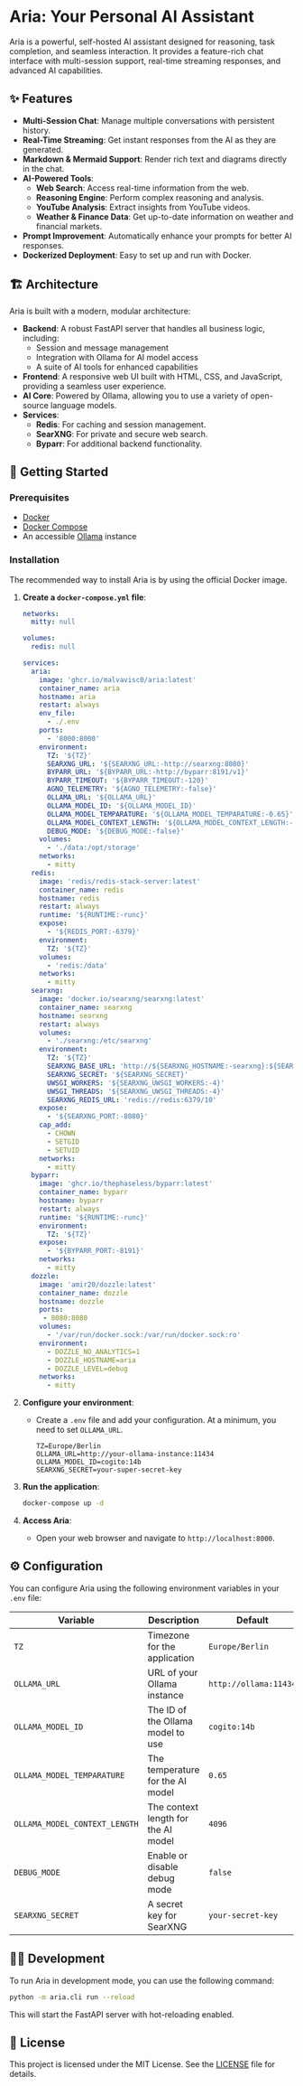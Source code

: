 # Aria: Your Personal AI Assistant

Aria is a powerful, self-hosted AI assistant designed for reasoning, task completion, and seamless interaction. It provides a feature-rich chat interface with multi-session support, real-time streaming responses, and advanced AI capabilities.

## ✨ Features

- **Multi-Session Chat**: Manage multiple conversations with persistent history.
- **Real-Time Streaming**: Get instant responses from the AI as they are generated.
- **Markdown & Mermaid Support**: Render rich text and diagrams directly in the chat.
- **AI-Powered Tools**:
  - **Web Search**: Access real-time information from the web.
  - **Reasoning Engine**: Perform complex reasoning and analysis.
  - **YouTube Analysis**: Extract insights from YouTube videos.
  - **Weather & Finance Data**: Get up-to-date information on weather and financial markets.
- **Prompt Improvement**: Automatically enhance your prompts for better AI responses.
- **Dockerized Deployment**: Easy to set up and run with Docker.

## 🏗️ Architecture

Aria is built with a modern, modular architecture:

- **Backend**: A robust FastAPI server that handles all business logic, including:
  - Session and message management
  - Integration with Ollama for AI model access
  - A suite of AI tools for enhanced capabilities
- **Frontend**: A responsive web UI built with HTML, CSS, and JavaScript, providing a seamless user experience.
- **AI Core**: Powered by Ollama, allowing you to use a variety of open-source language models.
- **Services**:
  - **Redis**: For caching and session management.
  - **SearXNG**: For private and secure web search.
  - **Byparr**: For additional backend functionality.

## 🚀 Getting Started

### Prerequisites

- [Docker](https://www.docker.com/get-started)
- [Docker Compose](https://docs.docker.com/compose/install/)
- An accessible [Ollama](https://ollama.com/) instance

### Installation

The recommended way to install Aria is by using the official Docker image.

1. **Create a `docker-compose.yml` file**:
   ```yaml
   networks:
     mitty: null

   volumes:
     redis: null

   services:
     aria:
       image: 'ghcr.io/malvavisc0/aria:latest'
       container_name: aria
       hostname: aria
       restart: always
       env_file:
         - ./.env
       ports:
         - '8000:8000'
       environment:
         TZ: '${TZ}'
         SEARXNG_URL: '${SEARXNG_URL:-http://searxng:8080}'
         BYPARR_URL: '${BYPARR_URL:-http://byparr:8191/v1}'
         BYPARR_TIMEOUT: '${BYPARR_TIMEOUT:-120}'
         AGNO_TELEMETRY: '${AGNO_TELEMETRY:-false}'
         OLLAMA_URL: '${OLLAMA_URL}'
         OLLAMA_MODEL_ID: '${OLLAMA_MODEL_ID}'
         OLLAMA_MODEL_TEMPARATURE: '${OLLAMA_MODEL_TEMPARATURE:-0.65}'
         OLLAMA_MODEL_CONTEXT_LENGTH: '${OLLAMA_MODEL_CONTEXT_LENGTH:-1280}'
         DEBUG_MODE: '${DEBUG_MODE:-false}'
       volumes:
         - './data:/opt/storage'
       networks:
         - mitty
     redis:
       image: 'redis/redis-stack-server:latest'
       container_name: redis
       hostname: redis
       restart: always
       runtime: '${RUNTIME:-runc}'
       expose:
         - '${REDIS_PORT:-6379}'
       environment:
         TZ: '${TZ}'
       volumes:
         - 'redis:/data'
       networks:
         - mitty
     searxng:
       image: 'docker.io/searxng/searxng:latest'
       container_name: searxng
       hostname: searxng
       restart: always
       volumes:
         - './searxng:/etc/searxng'
       environment:
         TZ: '${TZ}'
         SEARXNG_BASE_URL: 'http://${SEARXNG_HOSTNAME:-searxng}:${SEARXNG_PORT:-8080}/'
         SEARXNG_SECRET: '${SEARXNG_SECRET}'
         UWSGI_WORKERS: '${SEARXNG_UWSGI_WORKERS:-4}'
         UWSGI_THREADS: '${SEARXNG_UWSGI_THREADS:-4}'
         SEARXNG_REDIS_URL: 'redis://redis:6379/10'
       expose:
         - '${SEARXNG_PORT:-8080}'
       cap_add:
         - CHOWN
         - SETGID
         - SETUID
       networks:
         - mitty
     byparr:
       image: 'ghcr.io/thephaseless/byparr:latest'
       container_name: byparr
       hostname: byparr
       restart: always
       runtime: '${RUNTIME:-runc}'
       environment:
         TZ: '${TZ}'
       expose:
         - '${BYPARR_PORT:-8191}'
       networks:
         - mitty
     dozzle:
       image: 'amir20/dozzle:latest'
       container_name: dozzle
       hostname: dozzle
       ports:
        - 8080:8080
       volumes:
         - '/var/run/docker.sock:/var/run/docker.sock:ro'
       environment:
         - DOZZLE_NO_ANALYTICS=1
         - DOZZLE_HOSTNAME=aria
         - DOZZLE_LEVEL=debug
       networks:
         - mitty
   ```

2. **Configure your environment**:
   - Create a `.env` file and add your configuration. At a minimum, you need to set `OLLAMA_URL`.
     ```env
     TZ=Europe/Berlin
     OLLAMA_URL=http://your-ollama-instance:11434
     OLLAMA_MODEL_ID=cogito:14b
     SEARXNG_SECRET=your-super-secret-key
     ```

3. **Run the application**:
   ```bash
   docker-compose up -d
   ```

4. **Access Aria**:
   - Open your web browser and navigate to `http://localhost:8000`.

## ⚙️ Configuration

You can configure Aria using the following environment variables in your `.env` file:

| Variable                      | Description                                       | Default                  |
| ----------------------------- | ------------------------------------------------- | ------------------------ |
| `TZ`                          | Timezone for the application                      | `Europe/Berlin`          |
| `OLLAMA_URL`                  | URL of your Ollama instance                       | `http://ollama:11434`    |
| `OLLAMA_MODEL_ID`             | The ID of the Ollama model to use                 | `cogito:14b`             |
| `OLLAMA_MODEL_TEMPARATURE`    | The temperature for the AI model                  | `0.65`                   |
| `OLLAMA_MODEL_CONTEXT_LENGTH` | The context length for the AI model               | `4096`                   |
| `DEBUG_MODE`                  | Enable or disable debug mode                      | `false`                  |
| `SEARXNG_SECRET`              | A secret key for SearXNG                          | `your-secret-key`        |

## 🧑‍💻 Development

To run Aria in development mode, you can use the following command:

```bash
python -m aria.cli run --reload
```

This will start the FastAPI server with hot-reloading enabled.

## 📄 License

This project is licensed under the MIT License. See the [LICENSE](LICENSE) file for details.
